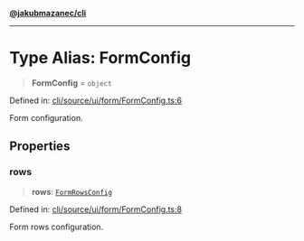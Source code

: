 [**@jakubmazanec/cli**](../README.md)

---

# Type Alias: FormConfig

> **FormConfig** = `object`

Defined in:
[cli/source/ui/form/FormConfig.ts:6](https://github.com/jakubmazanec/tools/blob/6fe16df773d5da14c29261ea934e72b3f99fabb7/packages/cli/source/ui/form/FormConfig.ts#L6)

Form configuration.

## Properties

### rows

> **rows**: [`FormRowsConfig`](FormRowsConfig.md)

Defined in:
[cli/source/ui/form/FormConfig.ts:8](https://github.com/jakubmazanec/tools/blob/6fe16df773d5da14c29261ea934e72b3f99fabb7/packages/cli/source/ui/form/FormConfig.ts#L8)

Form rows configuration.
